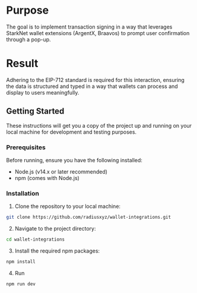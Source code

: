 # Purpose
The goal is to implement transaction signing in a way that leverages StarkNet wallet extensions (ArgentX, Braavos) to prompt user confirmation through a pop-up. 

# Result
Adhering to the EIP-712 standard is required for this interaction, ensuring the data is structured and typed in a way that wallets can process and display to users meaningfully.

## Getting Started

These instructions will get you a copy of the project up and running on your local machine for development and testing purposes.

### Prerequisites

Before running, ensure you have the following installed:
- Node.js (v14.x or later recommended)
- npm (comes with Node.js)

### Installation

1. Clone the repository to your local machine:
```bash
git clone https://github.com/radiusxyz/wallet-integrations.git
```

2. Navigate to the project directory:
```bash
cd wallet-integrations
```

3. Install the required npm packages:
```bash
npm install
```

4. Run
```bash
npm run dev
```
